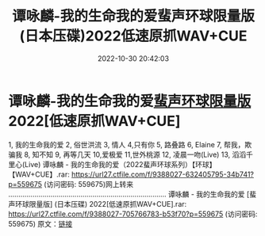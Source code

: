 ﻿---
title: 谭咏麟-我的生命我的爱蜚声环球限量版(日本压碟)2022低速原抓WAV+CUE
date: 2022-10-30 20:42:03
categories: 新碟专辑、稀有等精品
tags: 华语中文
---
# 谭咏麟-我的生命我的爱[蜚声环球限量版](日本压碟)2022[低速原抓WAV+CUE]

1, 我的生命我的爱
2, 俗世洪流
3, 情人
4,只有你
5, 路叠路
6, Elaine
7, 帮我，欺骗我
8, 知不知
9, 再等几天
10,爱极爱
11,世外桃源
12, 凌晨一吻(Live)
13, 滔滔千里心(Live)
谭咏麟 - 我的生命我的爱（2022蜚声环球系列）【环球】【WAV+CUE】.rar: https://url27.ctfile.com/f/9388027-632405795-34b741?p=559675
(访问密码: 559675)网上转来
...............................................................................
谭咏麟 - 我的生命我的爱 [蜚声环球限量版] (日本压碟) 2022[低速原抓WAV+CUE].rar: https://url27.ctfile.com/f/9388027-705766783-b53f70?p=559675
(访问密码: 559675)
原文：[链接](https://blog.sina.com.cn/s/blog_1647c7e760103102u.html)